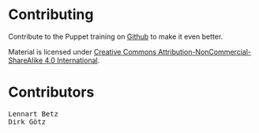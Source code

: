 <!SLIDE noprint center>

# Contributing

Contribute to the Puppet training on [Github](https://github.com/NETWAYS/fundamentals4puppet-training) to make it even better.

Material is licensed under [Creative Commons Attribution-NonCommercial-ShareAlike 4.0 International](http://creativecommons.org/licenses/by-nc-sa/4.0/).


<!SLIDE noprint small>

# Contributors

<pre>
Lennart Betz
Dirk G&ouml;tz
</pre>
